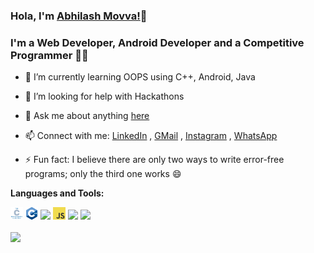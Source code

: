### Hola, I'm [Abhilash Movva!](https://github.com/abhim8)👋
### I'm a Web Developer, Android Developer and a Competitive Programmer 👨‍💻

<!--
🔭 I’m currently working on 
- 👯 I’m looking to collaborate on 
-->
- 🌱 I’m currently learning OOPS using C++, Android, Java
- 🤔 I’m looking for help with Hackathons
- 💬 Ask me about anything [here](https://github.com/abhim8/abhim8/issues) 
- 📫 Connect with me: [LinkedIn](https://www.linkedin.com/in/abhilash-movva-b979791a1) , [GMail](mailto:abhilash.movva@gmail.com) , [Instagram](https://www.instagram.com/abhilash_movva) , [WhatsApp](https://wa.me/919553701413) <br>

- ⚡ Fun fact: I believe there are only two ways to write error-free programs; only the third one works 😄 

**Languages and Tools:**

<code><img height="20" src="https://raw.githubusercontent.com/github/explore/80688e429a7d4ef2fca1e82350fe8e3517d3494d/topics/c/c.png"></code>
<code><img height="20" src="https://raw.githubusercontent.com/github/explore/80688e429a7d4ef2fca1e82350fe8e3517d3494d/topics/cpp/cpp.png"></code>
<code><img height="20" src="https://img.icons8.com/color/48/000000/java-coffee-cup-logo.png"></code>
<code><img height="20" src="https://raw.githubusercontent.com/github/explore/80688e429a7d4ef2fca1e82350fe8e3517d3494d/topics/javascript/javascript.png"></code>
<code><img height="20" src="https://img.icons8.com/fluent/48/000000/visual-studio-code-2019.png"></code>
<code><img height="20" src="https://img.icons8.com/fluent/48/000000/android-os.png"></code>    
<br>
<img src="https://github-readme-stats.vercel.app/api?username=abhim8&&show_icons=true&title_color=ffffff&icon_color=bb2acf&text_color=daf7dc&bg_color=191919">

 
